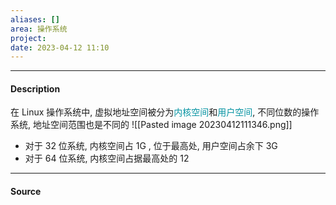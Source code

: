 ```yaml
---
aliases: []
area: 操作系统
project: 
date: 2023-04-12 11:10
---
```

---
#### Description
在 Linux 操作系统中, 虚拟地址空间被分为<font color="#0593A2">内核空间</font>和<font color="#0593A2">用户空间</font>, 不同位数的操作系统, 地址空间范围也是不同的
![[Pasted image 20230412111346.png]]
- 对于 32 位系统, 内核空间占 1G , 位于最高处, 用户空间占余下 3G
- 对于 64 位系统, 内核空间占据最高处的 12



---
#### Source
